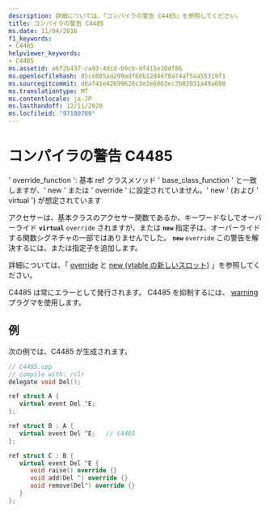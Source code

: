 ```yaml
---
description: 詳細については、「コンパイラの警告 C4485」を参照してください。
title: コンパイラの警告 C4485
ms.date: 11/04/2016
f1_keywords:
- C4485
helpviewer_keywords:
- C4485
ms.assetid: a6f2b437-ca93-4dcd-b9cb-df415e10df86
ms.openlocfilehash: 85ce885aa299adf68b12d46f0a74af5aa55319f1
ms.sourcegitcommit: d6af41e42699628c3e2e6063ec7b03931a49a098
ms.translationtype: MT
ms.contentlocale: ja-JP
ms.lasthandoff: 12/11/2020
ms.locfileid: "97180709"
---
```

# <a name="compiler-warning-c4485"></a>コンパイラの警告 C4485

' override_function ': 基本 ref クラスメソッド ' base_class_function ' と一致しますが、' new ' または ' override ' に設定されていません。' new ' (および ' virtual ') が想定されています

アクセサーは、基本クラスのアクセサー関数であるか、キーワードなしでオーバーライド **`virtual`** `override` されますが、または **`new`** 指定子は、オーバーライドする関数シグネチャの一部ではありませんでした。 **`new`** `override` この警告を解決するには、または指定子を追加します。

詳細については、「 [override](../../extensions/override-cpp-component-extensions.md) と [new (vtable の新しいスロット)](../../extensions/new-new-slot-in-vtable-cpp-component-extensions.md) 」を参照してください。

C4485 は常にエラーとして発行されます。 C4485 を抑制するには、 [warning](../../preprocessor/warning.md) プラグマを使用します。

## <a name="example"></a>例

次の例では、C4485 が生成されます。

```cpp
// C4485.cpp
// compile with: /clr
delegate void Del();

ref struct A {
   virtual event Del ^E;
};

ref struct B : A {
   virtual event Del ^E;   // C4485
};

ref struct C : B {
   virtual event Del ^E {
      void raise() override {}
      void add(Del ^) override {}
      void remove(Del^) override {}
   }
};
```
